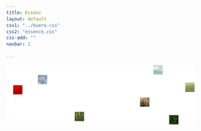 ```yaml
---
title: Essenz
layout: default
css1: "../buero.css"
css2: "essence.css"
css-add: ""
navbar: 1

---
```


<img src="../../bilder/essence.png" id="picEssence"/>
